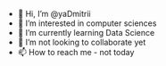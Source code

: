 - 👋 Hi, I’m @yaDmitrii
- 👀 I’m interested in computer sciences
- 🌱 I’m currently learning Data Science
- 💞️ I’m not looking to collaborate yet
- 📫 How to reach me - not today

<!---
yaDmitrii/yaDmitrii is a ✨ special ✨ repository because its `README.md` (this file) appears on your GitHub profile.
You can click the Preview link to take a look at your changes.
--->
